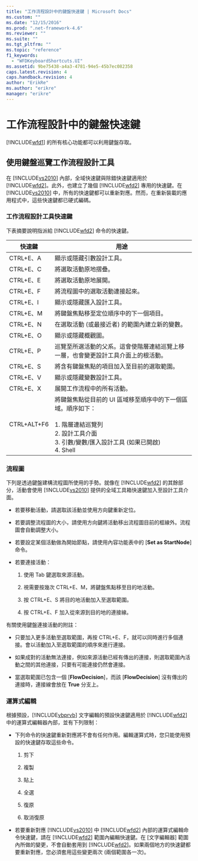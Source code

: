 ```yaml
---
title: "工作流程設計中的鍵盤快速鍵 | Microsoft Docs"
ms.custom: ""
ms.date: "12/15/2016"
ms.prod: ".net-framework-4.6"
ms.reviewer: ""
ms.suite: ""
ms.tgt_pltfrm: ""
ms.topic: "reference"
f1_keywords: 
  - "WFDKeyboardShortcuts.UI"
ms.assetid: 9be75438-a4a3-4781-94e5-45b7ec082358
caps.latest.revision: 4
caps.handback.revision: 4
author: "ErikRe"
ms.author: "erikre"
manager: "erikre"
---
```

# 工作流程設計中的鍵盤快速鍵
[!INCLUDE[wfd1](../workflow-designer/includes/wfd1_md.md)] 的所有核心功能都可以利用鍵盤存取。  
  
## 使用鍵盤巡覽工作流程設計工具  
 在 [!INCLUDE[vs2010](../modeling/includes/vs2010_md.md)] 內部，全域快速鍵與除錯快速鍵適用於 [!INCLUDE[wfd2](../workflow-designer/includes/wfd2_md.md)]。此外，也建立了幾個 [!INCLUDE[wfd2](../workflow-designer/includes/wfd2_md.md)] 專用的快速鍵。在 [!INCLUDE[vs2010](../modeling/includes/vs2010_md.md)] 中，所有的快速鍵都可以重新對應。然而，在重新裝載的應用程式中，這些快速鍵都已硬式編碼。  
  
### 工作流程設計工具快速鍵  
 下表摘要說明指派給 [!INCLUDE[wfd2](../workflow-designer/includes/wfd2_md.md)] 命令的快速鍵。  
  
|快速鍵|用途|  
|---------|--------|  
|CTRL\+E、A|顯示或隱藏引數設計工具。|  
|CTRL\+E、C|將選取活動原地摺疊。|  
|CTRL\+E、E|將選取活動原地展開。|  
|CTRL\+E、F|將流程圖中的選取活動連接起來。|  
|CTRL\+E、I|顯示或隱藏匯入設計工具。|  
|CTRL\+E、M|將鍵盤焦點移至定位順序中的下一個項目。|  
|CTRL\+E、N|在選取活動 \(或最接近者\) 的範圍內建立新的變數。|  
|CTRL\+E、O|顯示或隱藏概觀圖。|  
|CTRL\+E、P|巡覽至所選活動的父系。這會使階層連結巡覽上移一層，也會變更設計工具介面上的根活動。|  
|CTRL\+E、S|將含有鍵盤焦點的項目加入至目前的選取範圍。|  
|CTRL\+E、V|顯示或隱藏變數設計工具。|  
|CTRL\+E、X|展開工作流程中的所有活動。|  
|CTRL\+ALT\+F6|將鍵盤焦點從目前的 UI 區域移至順序中的下一個區域。順序如下：<br /><br /> 1.  階層連結巡覽列<br />2.  設計工具介面<br />3.  引數\/變數\/匯入設計工具 \(如果已開啟\)<br />4.  Shell|  
  
### 流程圖  
 下列是透過鍵盤建構流程圖所使用的手勢。就像在 [!INCLUDE[wfd2](../workflow-designer/includes/wfd2_md.md)] 的其餘部分，活動會使用 [!INCLUDE[vs2010](../modeling/includes/vs2010_md.md)] 提供的全域工具箱快速鍵加入至設計工具介面。  
  
-   若要移動活動，請選取該活動並使用方向鍵重新定位。  
  
-   若要調整流程圖的大小，請使用方向鍵將活動移出流程圖目前的框線外。流程圖會自動調整大小。  
  
-   若要設定某個活動做為開始節點，請使用內容功能表中的 \[**Set as StartNode**\] 命令。  
  
-   若要連接活動：  
  
    1.  使用 Tab 鍵選取來源活動。  
  
    2.  視需要按幾次 CTRL\+E、M，將鍵盤焦點移至目的地活動。  
  
    3.  按 CTRL\+E、S 將目的地活動加入至選取範圍。  
  
    4.  按 CTRL\+E、F 加入從來源到目的地的連接線。  
  
 有關使用鍵盤連接活動的附註：  
  
-   只要加入更多活動至選取範圍，再按 CTRL\+E、F，就可以同時進行多個連接。會以活動加入至選取範圍的順序來進行連接。  
  
-   如果成對的活動無法連接，例如來源活動已經有傳出的連接，則選取範圍內活動之間的其他連接，只要有可能連接仍然會連接。  
  
-   當選取範圍已包含一個 \[**FlowDecision**\]，而該 \[**FlowDecision**\] 沒有傳出的連接時，連接線會放在 **True** 分支上。  
  
### 運算式編輯  
 根據預設，[!INCLUDE[vbprvb](../code-quality/includes/vbprvb_md.md)] 文字編輯的預設快速鍵適用於 [!INCLUDE[wfd2](../workflow-designer/includes/wfd2_md.md)] 中的運算式編輯器內部，並有下列限制：  
  
-   下列命令的快速鍵重新對應將不會有任何作用。編輯運算式時，您只能使用預設的快速鍵存取這些命令。  
  
    1.  剪下  
  
    2.  複製  
  
    3.  貼上  
  
    4.  全選  
  
    5.  復原  
  
    6.  取消復原  
  
-   若要重新對應 [!INCLUDE[vs2010](../modeling/includes/vs2010_md.md)] 中 [!INCLUDE[wfd2](../workflow-designer/includes/wfd2_md.md)] 內部的運算式編輯命令快速鍵，請在 [!INCLUDE[wfd2](../workflow-designer/includes/wfd2_md.md)] 範圍內編輯快速鍵。在 \[文字編輯器\] 範圍內所做的變更，不會自動套用到 [!INCLUDE[wfd2](../workflow-designer/includes/wfd2_md.md)]。如果兩個地方的快速鍵都要重新對應，您必須套用這些變更兩次 \(兩個範圍各一次\)。